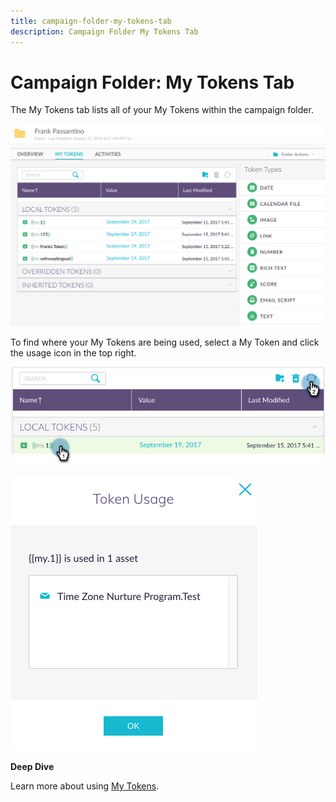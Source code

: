 ```yaml
---
title: campaign-folder-my-tokens-tab
description: Campaign Folder My Tokens Tab
---
```


# Campaign Folder: My Tokens Tab

The My Tokens tab lists all of your My Tokens within the campaign folder.

   ![Image One](/help/sky/assets/campaign-folders/campaign-folder-my-tokens-tab/campaign-folder-my-tokens-tab-1.png)

To find where your My Tokens are being used, select a My Token and click the usage icon in the top right.

   ![Image Two](/help/sky/assets/campaign-folders/campaign-folder-my-tokens-tab/campaign-folder-my-tokens-tab-2.png)

   ![Image Three](/help/sky/assets/campaign-folders/campaign-folder-my-tokens-tab/campaign-folder-my-tokens-tab-3.png)

**Deep Dive**

Learn more about using [My Tokens](/help/sky/understanding-my-tokens.md).
